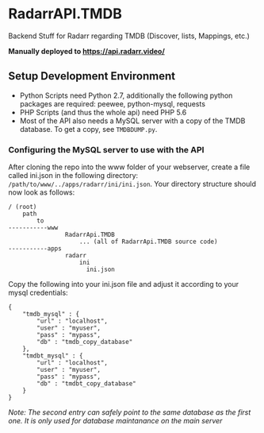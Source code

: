 # RadarrAPI.TMDB
Backend Stuff for Radarr regarding TMDB (Discover, lists, Mappings, etc.)

**Manually deployed to https://api.radarr.video/**

## Setup Development Environment

- Python Scripts need Python 2.7, additionally the following python packages are required: peewee, python-mysql, requests
- PHP Scripts (and thus the whole api) need PHP 5.6
- Most of the API also needs a MySQL server with a copy of the TMDB database. To get a copy, see `TMDBDUMP.py`.

### Configuring the MySQL server to use with the API

After cloning the repo into the www folder of your webserver, create a file called ini.json in the following directory: `/path/to/www/../apps/radarr/ini/ini.json`.
Your directory structure should now look as follows:
```
/ (root)
    path
        to
-----------www
                RadarrApi.TMDB
                    ... (all of RadarrApi.TMDB source code)
-----------apps
                radarr
                    ini
                      ini.json

```

Copy the following into your ini.json file and adjust it according to your mysql credentials:
```
{
	"tmdb_mysql" : {
		"url" : "localhost",
		"user" : "myuser",
		"pass" : "mypass",
		"db" : "tmdb_copy_database"
	},
	"tmdbt_mysql" : {
		"url" : "localhost",
		"user" : "myuser",
		"pass" : "mypass",
		"db" : "tmdbt_copy_database"
	}
}
```
*Note: The second entry can safely point to the same database as the first one. It is only used for database maintanance on the main server*
